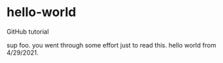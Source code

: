 # hello-world
GitHub tutorial

sup foo. you went through some effort just to read this. hello world from 4/29/2021.
